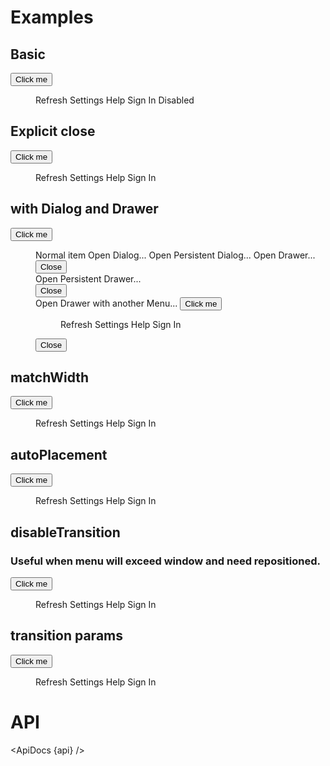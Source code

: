 <script>
  import { mdiMagnify } from '@mdi/js';

  import api from '$lib/components/Menu.svelte?raw&sveld';
  import ApiDocs from '$lib/components/ApiDocs.svelte';

  import Button from '$lib/components/Button.svelte';
  import Dialog from '$lib/components/Dialog.svelte';
  import Drawer from '$lib/components/Drawer.svelte';
  import Menu from '$lib/components/Menu.svelte';
  import MenuItem from '$lib/components/MenuItem.svelte';
  import Preview from '$lib/components/Preview.svelte';
  import TextField from '$lib/components/TextField.svelte';
  import Toggle from '$lib/components/Toggle.svelte';
</script>

<h1>Examples</h1>

<h2>Basic</h2>

<Preview>
  <Toggle let:on={open} let:toggle>
    <span>
      <Button on:click={toggle}>Click me</Button>
      <Menu {open} on:close={toggle}>
        <MenuItem>Refresh</MenuItem>
        <MenuItem>Settings</MenuItem>
        <MenuItem>Help</MenuItem>
        <MenuItem>Sign In</MenuItem>
        <MenuItem disabled>Disabled</MenuItem>
      </Menu>
    </span>
  </Toggle>
</Preview>

<h2>Explicit close</h2>

<Preview>
  <Toggle let:on={open} let:toggle>
    <span>
      <Button on:click={toggle}>Click me</Button>
      <Menu {open} on:close={toggle} explicitClose let:close>
        <div class="p-2">
          <TextField icon={mdiMagnify} placeholder="Search" class="mb-2" autofocus={{ delay: 50 }} />
          <MenuItem on:click={close}>Refresh</MenuItem>
          <MenuItem on:click={close}>Settings</MenuItem>
          <MenuItem on:click={close}>Help</MenuItem>
          <MenuItem on:click={close}>Sign In</MenuItem>
        </div>
      </Menu>
    </span>
  </Toggle>
</Preview>

<h2>with Dialog and Drawer</h2>

<Preview>
  <Toggle let:on={open} let:toggle={toggleMenu} let:toggleOff={closeMenu}>
    <span>
      <Button on:click={toggleMenu}>Click me</Button>
      <Menu {open} on:close={closeMenu} explicitClose let:close>
        <MenuItem on:click={close}>Normal item</MenuItem>
        <Toggle let:on={open} let:toggle={toggleDialog} on:toggleOff={closeMenu}>
          <MenuItem on:click={toggleDialog}>Open Dialog...</MenuItem>
          <Dialog {open} on:close={toggleDialog}>
            <div slot="title">Are you sure you want to do that?</div>
            <div slot="actions">
              <Button variant="filled" color="blue">Close</Button>
            </div>
          </Dialog>
        </Toggle>
        <Toggle let:on={open} let:toggle={toggleDialog} on:toggleOff={closeMenu}>
          <MenuItem on:click={toggleDialog}>Open Persistent Dialog...</MenuItem>
          <Dialog {open} on:close={toggleDialog} persistent>
            <div slot="title">Are you sure you want to do that?</div>
            <div slot="actions">
              <Button variant="filled" color="blue">Close</Button>
            </div>
          </Dialog>
        </Toggle>
        <Toggle let:on={open} let:toggle={toggleDrawer} let:toggleOff on:toggleOff={closeMenu}>
          <MenuItem on:click={toggleDrawer}>Open Drawer...</MenuItem>
          <Drawer {open} on:close={toggleOff} right class="w-[400px]">
            <div class="fixed bottom-0 w-full flex justify-center bg-gray-500/25 p-1 border-t border-gray-400">
              <Button on:click={toggleOff}>Close</Button>
            </div>
          </Drawer>
        </Toggle>
        <Toggle let:on={open} let:toggle={toggleDrawer} let:toggleOff on:toggleOff={closeMenu}>
          <MenuItem on:click={toggleDrawer}>Open Persistent Drawer...</MenuItem>
          <Drawer {open} on:close={toggleOff} right class="w-[400px]" persistent>
            <div class="fixed bottom-0 w-full flex justify-center bg-gray-500/25 p-1 border-t border-gray-400">
              <Button on:click={toggleOff}>Close</Button>
            </div>
          </Drawer>
        </Toggle>
        <Toggle let:on={open} let:toggle={toggleDrawer} let:toggleOff on:toggleOff={closeMenu}>
          <MenuItem on:click={toggleDrawer}>Open Drawer with another Menu...</MenuItem>
          <Drawer {open} on:close={toggleOff} right class="w-[400px]">
            <Toggle let:on={open} let:toggle>
              <span>
                <Button on:click={toggle}>Click me</Button>
                <Menu {open} on:close={toggle}>
                  <MenuItem>Refresh</MenuItem>
                  <MenuItem>Settings</MenuItem>
                  <MenuItem>Help</MenuItem>
                  <MenuItem>Sign In</MenuItem>
                </Menu>
              </span>
            </Toggle>
            <div class="fixed bottom-0 w-full flex justify-center bg-gray-500/25 p-1 border-t border-gray-400">
              <Button on:click={toggleOff}>Close</Button>
            </div>
          </Drawer>
        </Toggle>
      </Menu>
    </span>
  </Toggle>
</Preview>

<h2>matchWidth</h2>

<Preview>
  <Toggle let:on={open} let:toggle>
    <span>
      <Button on:click={toggle}>Click me</Button>
      <Menu {open} on:close={toggle} matchWidth>
        <MenuItem>Refresh</MenuItem>
        <MenuItem>Settings</MenuItem>
        <MenuItem>Help</MenuItem>
        <MenuItem>Sign In</MenuItem>
      </Menu>
    </span>
  </Toggle>
</Preview>

<h2>autoPlacement</h2>

<Preview>
  <Toggle let:on={open} let:toggle>
    <span>
      <Button on:click={toggle}>Click me</Button>
      <Menu {open} on:close={toggle} autoPlacement>
        <MenuItem>Refresh</MenuItem>
        <MenuItem>Settings</MenuItem>
        <MenuItem>Help</MenuItem>
        <MenuItem>Sign In</MenuItem>
      </Menu>
    </span>
  </Toggle>
</Preview>

<h2>disableTransition</h2>

<h3>Useful when menu will exceed window and need repositioned.</h3>

<Preview>
  <Toggle let:on={open} let:toggle>
    <span>
      <Button on:click={toggle}>Click me</Button>
      <Menu {open} on:close={toggle} disableTransition>
        <MenuItem>Refresh</MenuItem>
        <MenuItem>Settings</MenuItem>
        <MenuItem>Help</MenuItem>
        <MenuItem>Sign In</MenuItem>
      </Menu>
    </span>
  </Toggle>
</Preview>

<h2>transition params</h2>

<Preview>
  <Toggle let:on={open} let:toggle>
    <span>
      <Button on:click={toggle}>Click me</Button>
      <Menu {open} on:close={toggle} transitionParams={{ duration: 2000 }}>
        <MenuItem>Refresh</MenuItem>
        <MenuItem>Settings</MenuItem>
        <MenuItem>Help</MenuItem>
        <MenuItem>Sign In</MenuItem>
      </Menu>
    </span>
  </Toggle>
</Preview>

<h1>API</h1>

<ApiDocs {api} />
